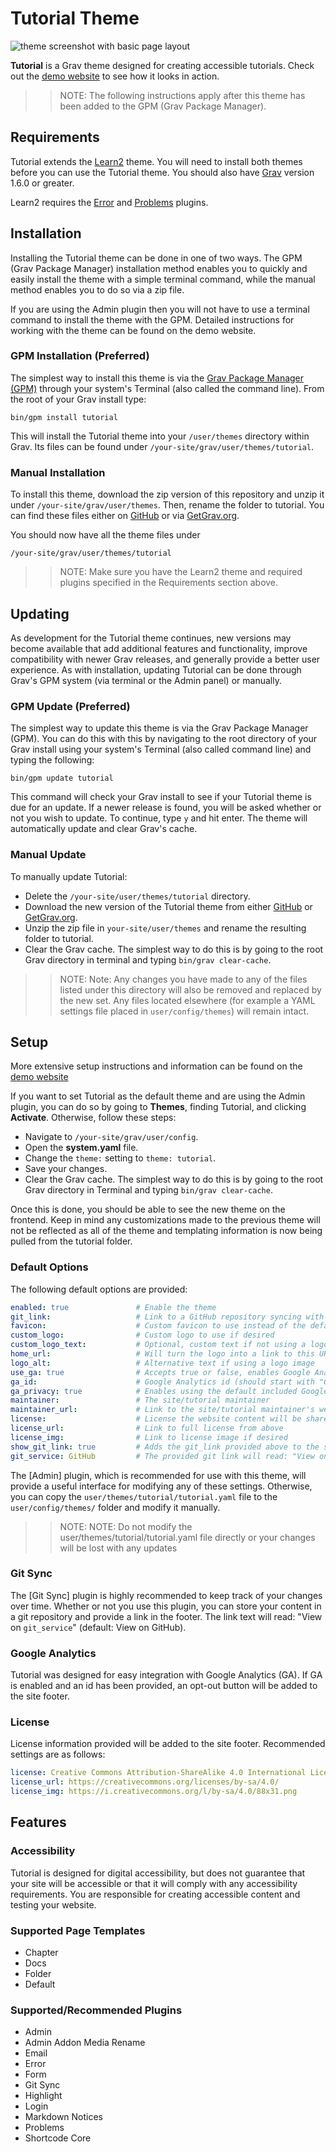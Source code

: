 # Tutorial Theme

![theme screenshot with basic page layout](https://ds-tutorials.oucreate.com/tutorial-template/)

**Tutorial** is a Grav theme designed for creating accessible tutorials. Check out the [demo website](https://www.ds-tutorials.oucreate.com/tutorial-template) to see how it looks in action.

>> NOTE: The following instructions apply after this theme has been added to the GPM (Grav Package Manager).

## Requirements

Tutorial extends the [Learn2](https://github.com/getgrav/grav-theme-learn2) theme. You will need to install both themes before you can use the Tutorial theme. You should also have [Grav](https://github.com/getgrav/grav) version 1.6.0 or greater.

Learn2 requires the [Error](https://github.com/getgrav/grav-plugin-error) and [Problems](https://github.com/getgrav/grav-plugin-problems) plugins.

## Installation

Installing the Tutorial theme can be done in one of two ways. The GPM (Grav Package Manager) installation method enables you to quickly and easily install the theme with a simple terminal command, while the manual method enables you to do so via a zip file.

If you are using the Admin plugin then you will not have to use a terminal command to install the theme with the GPM. Detailed instructions for working with the theme can be found on the demo website.

### GPM Installation (Preferred)

The simplest way to install this theme is via the [Grav Package Manager (GPM)](https://learn.getgrav.org/cli-console/grav-cli-gpm) through your system's Terminal (also called the command line). From the root of your Grav install type:

```
bin/gpm install tutorial
```

This will install the Tutorial theme into your `/user/themes` directory within Grav. Its files can be found under `/your-site/grav/user/themes/tutorial`.

### Manual Installation

To install this theme, download the zip version of this repository and unzip it under `/your-site/grav/user/themes`. Then, rename the folder to tutorial. You can find these files either on [GitHub](https://github.com/ds-tutorials/grav-theme-tutorial) or via [GetGrav.org](https://getgrav.org/downloads/themes).

You should now have all the theme files under

```
/your-site/grav/user/themes/tutorial
```

>> NOTE: Make sure you have the Learn2 theme and required plugins specified in the Requirements section above.

## Updating

As development for the Tutorial theme continues, new versions may become available that add additional features and functionality, improve compatibility with newer Grav releases, and generally provide a better user experience. As with installation, updating Tutorial can be done through Grav's GPM system (via terminal or the Admin panel) or manually.

### GPM Update (Preferred)

The simplest way to update this theme is via the Grav Package Manager (GPM). You can do this with this by navigating to the root directory of your Grav install using your system's Terminal (also called command line) and typing the following:

```
bin/gpm update tutorial
```

This command will check your Grav install to see if your Tutorial theme is due for an update. If a newer release is found, you will be asked whether or not you wish to update. To continue, type `y` and hit enter. The theme will automatically update and clear Grav's cache.

### Manual Update

To manually update Tutorial:

- Delete the `/your-site/user/themes/tutorial` directory.
- Download the new version of the Tutorial theme from either [GitHub](https://github.com/ds-tutorials/grav-theme-tutorial) or [GetGrav.org](https://getgrav.org/downloads/themes).
- Unzip the zip file in `your-site/user/themes` and rename the resulting folder to tutorial.
- Clear the Grav cache. The simplest way to do this is by going to the root Grav directory in terminal and typing `bin/grav clear-cache`.

>> NOTE: Note: Any changes you have made to any of the files listed under this directory will also be removed and replaced by the new set. Any files located elsewhere (for example a YAML settings file placed in `user/config/themes`) will remain intact.

## Setup

More extensive setup instructions and information can be found on the [demo website](https://www.ds-tutorials.oucreate.com/tutorial-template)

If you want to set Tutorial as the default theme and are using the Admin plugin, you can do so by going to **Themes**, finding Tutorial, and clicking **Activate**. Otherwise, follow these steps:

- Navigate to `/your-site/grav/user/config`.
- Open the **system.yaml** file.
- Change the `theme:` setting to `theme: tutorial`.
- Save your changes.
- Clear the Grav cache. The simplest way to do this is by going to the root Grav directory in Terminal and typing `bin/grav clear-cache`.

Once this is done, you should be able to see the new theme on the frontend. Keep in mind any customizations made to the previous theme will not be reflected as all of the theme and templating information is now being pulled from the tutorial folder.

### Default Options

The following default options are provided:

```yaml
enabled: true               # Enable the theme
git_link:                   # Link to a GitHub repository syncing with the site's pages folder
favicon:                    # Custom favicon to use instead of the default Grav favicon
custom_logo:                # Custom logo to use if desired
custom_logo_text:           # Optional, custom text if not using a logo image
home_url:                   # Will turn the logo into a link to this URL
logo_alt:                   # Alternative text if using a logo image
use_ga: true                # Accepts true or false, enables Google Analytics
ga_id:                      # Google Analytics id (should start with "G-")
ga_privacy: true            # Enables using the default included Google Analytics privacy statement in the footer, will only be used if Google Analytics is enabled and an id has been provided. Disable this if you are providing your own statement.
maintainer:                 # The site/tutorial maintainer
maintainer_url:             # Link to the site/tutorial maintainer's website
license:                    # License the website content will be shared under
license_url:                # Link to full license from above
license_img:                # Link to license image if desired
show_git_link: true         # Adds the git_link provided above to the site footer
git_service: GitHub         # The provided git link will read: "View on <git_service>"
```

The [Admin] plugin, which is recommended for use with this theme, will provide a useful interface for modifying any of these settings. Otherwise, you can copy the `user/themes/tutorial/tutorial.yaml` file to the `user/config/themes/` folder and modify it manually.

>> NOTE: NOTE: Do not modify the user/themes/tutorial/tutorial.yaml file directly or your changes will be lost with any updates

### Git Sync

The [Git Sync] plugin is highly recommended to keep track of your changes over time. Whether or not you use this plugin, you can store your content in a git repository and provide a link in the footer. The link text will read: "View on `git_service`" (default: View on GitHub).

### Google Analytics

Tutorial was designed for easy integration with Google Analytics (GA). If GA is enabled and an id has been provided, an opt-out button will be added to the site footer.

### License

License information provided will be added to the site footer. Recommended settings are as follows:

```yaml
license: Creative Commons Attribution-ShareAlike 4.0 International License  # License the website content will be shared under
license_url: https://creativecommons.org/licenses/by-sa/4.0/                # Link to full license from above
license_img: https://i.creativecommons.org/l/by-sa/4.0/88x31.png            # Link to license image if desired
```

## Features

### Accessibility

Tutorial is designed for digital accessibility, but does not guarantee that your site will be accessible or that it will comply with any accessibility requirements. You are responsible for creating accessible content and testing your website.

### Supported Page Templates

- Chapter
- Docs
- Folder
- Default

### Supported/Recommended Plugins

- Admin
- Admin Addon Media Rename
- Email
- Error
- Form
- Git Sync
- Highlight
- Login
- Markdown Notices
- Problems
- Shortcode Core